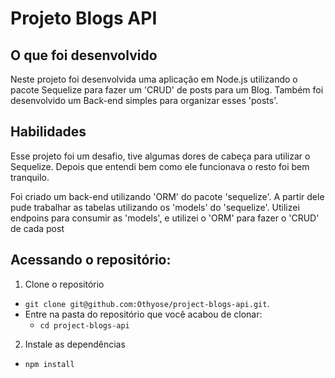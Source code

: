 # Projeto Blogs API

## O que foi desenvolvido
Neste projeto foi desenvolvida uma aplicação em Node.js utilizando o pacote Sequelize para fazer um 'CRUD' de posts para um Blog.
Também foi desenvolvido um Back-end simples para organizar esses 'posts'.

## Habilidades
Esse projeto foi um desafio, tive algumas dores de cabeça para utilizar o Sequelize.
Depois que entendi bem como ele funcionava o resto foi bem tranquilo.

Foi criado um back-end utilizando 'ORM' do pacote 'sequelize'.
A partir dele pude trabalhar as tabelas utilizando os 'models' do 'sequelize'.
Utilizei endpoins para consumir as 'models', e utilizei o 'ORM' para fazer o 'CRUD' de cada post

## Acessando o repositório:

1. Clone o repositório
  * `git clone git@github.com:Othyose/project-blogs-api.git`.
  * Entre na pasta do repositório que você acabou de clonar:
    * `cd project-blogs-api`

2. Instale as dependências
  * `npm install`